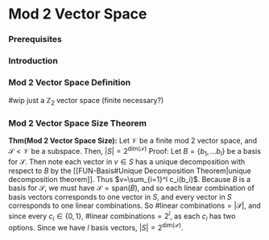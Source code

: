 # Mod 2 Vector Space

### Prerequisites

### Introduction

### Mod 2 Vector Space Definition
#wip just a $\mathbb Z_2$ vector space (finite necessary?)

### Mod 2 Vector Space Size Theorem
**Thm(Mod 2 Vector Space Size):** Let $\mathcal V$ be a finite mod 2 vector space, and $\mathcal S < \mathcal V$ be a subspace. Then, $|S|=2^{\text{dim}(\mathcal S)}$ 
	Proof:
		Let $B=\{b_1, \ldots b_l\}$ be a basis for $\mathcal S$. Then note each vector in $v\in S$ has a unique decomposition with respect to $B$ by the [[FUN-Basis#Unique Decomposition Theorem|unique decomposition theorem]]. Thus $v=\sum_{i=1}^l c_i(b_i)$. Because $B$ is a basis for $\mathcal S$, we must have $\mathcal S = \text{span}(B)$, and so each linear combination of basis vectors corresponds to one vector in $S$, and every vector in $S$ corresponds to one linear combinations. So $\# \text{linear combinations}=|\mathcal S|$, and since every $c_i \in \{0,1\}$, $\#\text{linear combinations}=2^{l}$, as each $c_i$ has two options. Since we have $l$ basis vectors, $|S|=2^{\text{dim}(\mathcal S)}$.